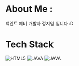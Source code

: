 # About Me :
백엔트 예비 개발자 정지영 입니다 :D
 
 # Tech Stack
![HTML5](https://img.shields.io/badge/-HTML5-F05032?style=for-the-badge&logo=html5&logoColor=ffffff)
![JAVA](https://img.shields.io/badge/-JAVA-007ACC?style=for-the-badge&logo=java&logoColor=ffffff)
![JAVA](https://img.shields.io/badge/-JAVA-007ACC??style=plastic&logo=appveyor&logoColor=ffffff)

